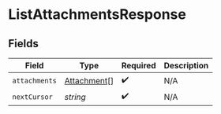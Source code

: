 # ListAttachmentsResponse


## Fields

| Field                                             | Type                                              | Required                                          | Description                                       |
| ------------------------------------------------- | ------------------------------------------------- | ------------------------------------------------- | ------------------------------------------------- |
| `attachments`                                     | [Attachment](../../models/shared/attachment.md)[] | :heavy_check_mark:                                | N/A                                               |
| `nextCursor`                                      | *string*                                          | :heavy_check_mark:                                | N/A                                               |